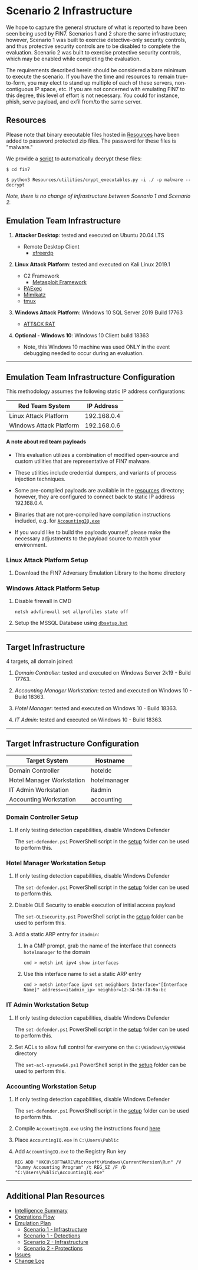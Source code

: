 # Scenario 2 Infrastructure

We hope to capture the general structure of what is reported to have been seen being used by FIN7. Scenarios 1 and 2 share the same infrastructure; however, Scenario 1 was built to exercise detective-only security controls, and thus protective security controls are to be disabled to complete the evaluation. Scenario 2 was built to exercise protective security controls, which may be enabled while completing the evaluation.

The requirements described herein should be considered a bare minimum to execute the scenario.  If you have the time and resources to remain true-to-form, you may elect to stand up multiple of each of these servers, non-contiguous IP space, etc.  If you are not concerned with emulating FIN7 to this degree, this level of effort is not necessary.  You could for instance, phish, serve payload, and exfil from/to the same server.

## Resources

Please note that binary executable files hosted in [Resources](/Resources/) have been added to password protected zip files.  The password for these files is "malware."

We provide a [script](/Resources/utilities/crypt_executables.py) to automatically decrypt these files:

```
$ cd fin7

$ python3 Resources/utilities/crypt_executables.py -i ./ -p malware --decrypt
```

*Note, there is no change of infrastructure between Scenario 1 and Scenario 2.*

## Emulation Team Infrastructure

1. **Attacker Desktop**: tested and executed on Ubuntu 20.04 LTS
    - Remote Desktop Client
        - [xfreerdp](https://www.freerdp.com/)

2. **Linux Attack Platform**: tested and executed on Kali Linux 2019.1
    - C2 Framework
        - [Metasploit Framework](https://github.com/rapid7/metasploit-framework)
    - [PAExec](https://github.com/poweradminllc/PAExec)
    - [Mimikatz](https://github.com/gentilkiwi/mimikatz/wiki)
    - [tmux](https://github.com/tmux/tmux/wiki)

3. **Windows Attack Platform**: Windows 10 SQL Server 2019 Build 17763
    - [ATT&CK RAT](/Resources/Scenario_1/Step11/FIN7_SQLRat_C2_Server)

4. **Optional - Windows 10**: Windows 10 Client build 18363
	* Note, this Windows 10 machine was used ONLY in the event debugging needed to occur during an evaluation.

---

## Emulation Team Infrastructure Configuration

This methodology assumes the following static IP address configurations:

| Red Team System | IP Address |
| ------ | ------ |
| Linux Attack Platform | 192.168.0.4 |
| Windows Attack Platform | 192.168.0.6 |

#### A note about red team payloads

- This evaluation utilizes a combination of modified open-source and custom utilities that are representative of FIN7 malware.

- These utilities include credential dumpers, and variants of process injection techniques.

- Some pre-compiled payloads are available in the [resources](/Resources) directory; however, they are configured to connect back to static IP address 192.168.0.4.

- Binaries that are not pre-compiled have compilation instructions included, e.g. for [`AccountingIQ.exe`](/Resources/Step10/README.md) 

- If you would like to build the payloads yourself, please make the necessary adjustments to the payload source to match your environment.

### Linux Attack Platform Setup

1. Download the FIN7 Adversary Emulation Library to the home directory

### Windows Attack Platform Setup

1. Disable firewall in CMD
    ```
    netsh advfirewall set allprofiles state off
    ```

2. Setup the MSSQL Database using [`dbsetup.bat`](/Resources/setup/dbsetup.bat)

---

## Target Infrastructure

4 targets, all domain joined:

1. *Domain Controller*: tested and executed on Windows Server 2k19 - Build 17763.

2. *Accounting Manager Workstation*: tested and executed on Windows 10 - Build 18363.

3. *Hotel Manager*: tested and executed on Windows 10 - Build 18363.

4. *IT Admin*: tested and executed on Windows 10 - Build 18363.

--- 

## Target Infrastructure Configuration

| Target System | Hostname |
| ------ | ------ |
| Domain Controller | hoteldc |
| Hotel Manager Workstation | hotelmanager |
| IT Admin Workstation | itadmin |
| Accounting Workstation | accounting |

### Domain Controller Setup

1. If only testing detection capabilities, disable Windows Defender

    The `set-defender.ps1` PowerShell script in the [setup](/Resources/setup) folder can be used to perform this.

### Hotel Manager Workstation Setup

1. If only testing detection capabilities, disable Windows Defender

    The `set-defender.ps1` PowerShell script in the [setup](/Resources/setup) folder can be used to perform this.
   
2. Disable OLE Security to enable execution of initial access payload
    
    The `set-OLEsecurity.ps1` PowerShell script in the [setup](/Resources/setup) folder can be used to perform this.
   
3. Add a static ARP entry for `itadmin`:
    
    1. In a CMP prompt, grab the name of the interface that connects `hotelmanager` to the domain
        ```
        cmd > netsh int ipv4 show interfaces
        ```
    
    2. Use this interface name to set a static ARP entry
        ```
        cmd > netsh interface ipv4 set neighbors Interface="[Interface Name]" address=<itadmin_ip> neighbor=12-34-56-78-9a-bc
        ```

### IT Admin Workstation Setup

1. If only testing detection capabilities, disable Windows Defender

    The `set-defender.ps1` PowerShell script in the [setup](/Resources/setup) folder can be used to perform this.

2. Set ACLs to allow full control for everyone on the `C:\Windows\SysWOW64` directory
    
    The `set-acl-syswow64.ps1` PowerShell script in the [setup](/Resources/setup) folder can be used to perform this.

### Accounting Workstation Setup

1. If only testing detection capabilities, disable Windows Defender

    The `set-defender.ps1` PowerShell script in the [setup](/Resources/setup) folder can be used to perform this.

2. Compile `AccountingIQ.exe` using the instructions found [here](/Resources/Step10/README.md)

3. Place `AccountingIQ.exe` in `C:\Users\Public`

4. Add `AccountingIQ.exe` to the Registry Run key
    ```
    REG ADD "HKCU\SOFTWARE\Microsoft\Windows\CurrentVersion\Run" /V "Dummy Accounting Program" /t REG_SZ /F /D "C:\Users\Public\AccountingIQ.exe"
    ```

--- 

## Additional Plan Resources

- [Intelligence Summary](/Intelligence_Summary.md)
- [Operations Flow](/Operations_Flow.md)
- [Emulation Plan](/Emulation_Plan)
  - [Scenario 1 - Infrastructure](/Emulation_Plan/Scenario_1/Infrastructure.md)
  - [Scenario 1 - Detections](/Emulation_Plan/Scenario_1)
  - [Scenario 2 - Infrastructure](/Emulation_Plan/Scenario_2/Infrastructure.md)
  - [Scenario 2 - Protections](/Emulation_Plan/Scenario_2)
- [Issues](https://github.com/center-for-threat-informed-defense/adversary_emulation_library/issues)
- [Change Log](/CHANGE_LOG.md)
